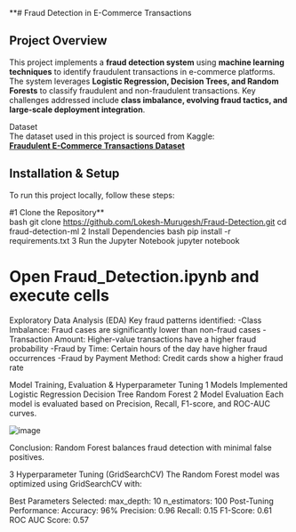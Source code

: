 **#  Fraud Detection in E-Commerce Transactions  

##  Project Overview  
This project implements a **fraud detection system** using **machine learning techniques** to identify fraudulent transactions in e-commerce platforms. The system leverages **Logistic Regression, Decision Trees, and Random Forests** to classify fraudulent and non-fraudulent transactions. Key challenges addressed include **class imbalance, evolving fraud tactics, and large-scale deployment integration**.  

Dataset  
The dataset used in this project is sourced from Kaggle:  
 **[Fraudulent E-Commerce Transactions Dataset](https://www.kaggle.com/datasets/shriyashjagtap/fraudulent-e-commerce-transactions/data)**  

## Installation & Setup  
To run this project locally, follow these steps:  

#1️ Clone the Repository**  
bash
git clone https://github.com/Lokesh-Murugesh/Fraud-Detection.git
cd fraud-detection-ml
2️ Install Dependencies
bash
pip install -r requirements.txt
3️ Run the Jupyter Notebook
jupyter notebook
# Open Fraud_Detection.ipynb and execute cells
 Exploratory Data Analysis (EDA)
Key fraud patterns identified:
 -Class Imbalance: Fraud cases are significantly lower than non-fraud cases
 -Transaction Amount: Higher-value transactions have a higher fraud probability
 -Fraud by Time: Certain hours of the day have higher fraud occurrences
 -Fraud by Payment Method: Credit cards show a higher fraud rate

 Model Training, Evaluation & Hyperparameter Tuning
1️ Models Implemented
Logistic Regression
Decision Tree
Random Forest
2️ Model Evaluation
Each model is evaluated based on Precision, Recall, F1-score, and ROC-AUC curves.


![image](https://github.com/user-attachments/assets/15d5b2d4-1046-47c9-b88c-b9e1b6adc944)


Conclusion: Random Forest balances fraud detection with minimal false positives.

3️ Hyperparameter Tuning (GridSearchCV)
The Random Forest model was optimized using GridSearchCV with:

Best Parameters Selected:
max_depth: 10
n_estimators: 100
Post-Tuning Performance:
Accuracy: 96%
Precision: 0.96
Recall: 0.15
F1-Score: 0.61
ROC AUC Score: 0.57
